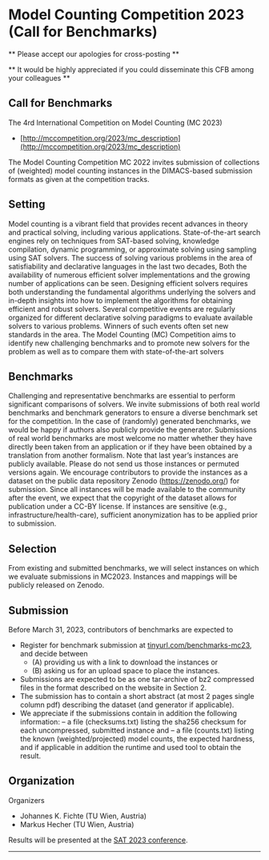 ---
---

# Model Counting Competition 2023 (Call for Benchmarks)

** Please accept our apologies for cross-posting **

** It would be highly appreciated if you could disseminate this CFB among your colleagues **

## Call for Benchmarks

The 4rd International Competition on Model Counting (MC 2023)

- [http://mccompetition.org/2023/mc_description](http://mccompetition.org/2023/mc_description)

The Model Counting Competition MC 2022 invites submission of collections of (weighted) model counting instances
in the DIMACS-based submission formats as given at the competition tracks.

## Setting

<it>Model counting</it> is a vibrant field that provides recent advances in theory and
practical solving, including various applications. State-of-the-art search engines rely on techniques from SAT-based
solving, knowledge compilation, dynamic programming, or approximate solving using sampling using SAT solvers.
The success of solving various problems in the area of satisfiability and declarative languages in the last two decades,
Both the availability of numerous efficient solver implementations and the growing number of applications can be seen.
Designing efficient solvers requires both understanding the fundamental algorithms underlying the solvers and
in-depth insights into how to implement the algorithms for obtaining efficient and robust solvers. Several competitive
events are regularly organized for different declarative solving paradigms to evaluate available solvers to various
problems. Winners of such events often set new standards in the area. The Model Counting (MC) Competition aims to
identify new challenging benchmarks and to promote new solvers for the problem as well as to compare them with
state-of-the-art solvers

## Benchmarks

Challenging and representative benchmarks are essential to perform significant comparisons of solvers. We invite
submissions of both real world benchmarks and benchmark generators to ensure a diverse benchmark set for the
competition.
In the case of (randomly) generated benchmarks, we would be happy if authors also publicly provide the generator.
Submissions of real world benchmarks are most welcome no matter whether they have directly been taken from an
application
or if they have been obtained by a translation from another formalism. Note that last year’s instances are publicly
available. Please do not send us those instances or permuted versions again. We encourage contributors to provide the
instances as a dataset on the public data repository Zenodo (https://zenodo.org/) for submission. Since all instances
will be made available to the community after the event, we expect that the copyright of the dataset allows for
publication under a CC-BY license. If instances are sensitive (e.g., infrastructure/health-care),
sufficient anonymization has to be applied prior to submission.

## Selection

From existing and submitted benchmarks, we will select instances on which we evaluate submissions in MC2023.
Instances and mappings will be publicly released on Zenodo.

## Submission

Before March 31, 2023, contributors of benchmarks are expected to

- Register for benchmark submission at [tinyurl.com/benchmarks-mc23](https://tinyurl.com/benchmarks-mc23), and decide between
    - (A) providing us with a link to download the instances or
    - (B) asking us for an upload space to place the instances.
- Submissions are expected to be as one tar-archive of bz2 compressed files in the format described on the website in
  Section 2.
- The submission has to contain a short abstract (at most 2 pages single column pdf) describing the dataset (and
  generator if applicable).
- We appreciate if the submissions contain in addition the following information:
  – a file (checksums.txt) listing the sha256 checksum for each uncompressed, submitted instance and
  – a file (counts.txt) listing the known (weighted/projected) model counts, the expected hardness, and if applicable in
  addition the runtime and used tool to obtain the result.

## Organization

Organizers

- Johannes K. Fichte (TU Wien, Austria)
- Markus Hecher (TU Wien, Austria)

Results will be presented at the [SAT 2023 conference](http://satisfiability.org/SAT23/).

---